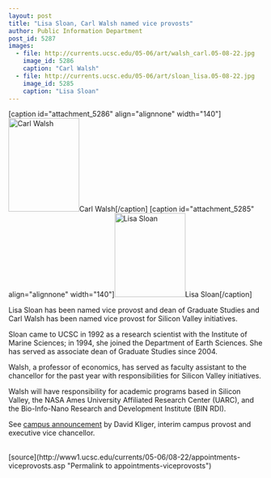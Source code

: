 ```yaml
---
layout: post
title: "Lisa Sloan, Carl Walsh named vice provosts"
author: Public Information Department
post_id: 5287
images:
  - file: http://currents.ucsc.edu/05-06/art/walsh_carl.05-08-22.jpg
    image_id: 5286
    caption: "Carl Walsh"
  - file: http://currents.ucsc.edu/05-06/art/sloan_lisa.05-08-22.jpg
    image_id: 5285
    caption: "Lisa Sloan"
---
```


[caption id="attachment_5286" align="alignnone" width="140"]<a href="http://localhost/mysite/wp-content/uploads/2005/08/walsh_carl.05-08-22.jpg"><img class="size-full wp-image-5286" src="http://localhost/mysite/wp-content/uploads/2005/08/walsh_carl.05-08-22.jpg" alt="Carl Walsh" width="140" height="185" /></a>Carl Walsh[/caption]
[caption id="attachment_5285" align="alignnone" width="140"]<a href="http://localhost/mysite/wp-content/uploads/2005/08/sloan_lisa.05-08-22.jpg"><img class="size-full wp-image-5285" src="http://localhost/mysite/wp-content/uploads/2005/08/sloan_lisa.05-08-22.jpg" alt="Lisa Sloan" width="140" height="166" /></a>Lisa Sloan[/caption]
<a name="content" id="content"></a>
<p align="left">
  Lisa Sloan has been named vice provost and dean of Graduate Studies and Carl Walsh has been named vice provost for Silicon Valley initiatives.
</p>
<p>
  Sloan came to UCSC in 1992 as a research scientist with the Institute of Marine Sciences; in 1994, she joined the Department of Earth Sciences. She has served as associate dean of Graduate Studies since 2004.
</p>
<p>
  Walsh, a professor of economics, has served as faculty assistant to the chancellor for the past year with responsibilities for Silicon Valley initiatives.
</p>
<p>
  Walsh will have responsibility for academic programs based in Silicon Valley, the NASA Ames University Affiliated Research Center (UARC), and the Bio-Info-Nano Research and Development Institute (BIN RDI).
</p>
<p>
  See <a href="http://www.ucsc.edu/news_events/messages/05-06/appointment.asp">campus announcement</a> by David Kliger, interim campus provost and executive vice chancellor.<br>
  <br>
</p>
<p>
  <input name="t1" size="-1" type="hidden">
</p>




</p>
[source](http://www1.ucsc.edu/currents/05-06/08-22/appointments-viceprovosts.asp "Permalink to appointments-viceprovosts")
